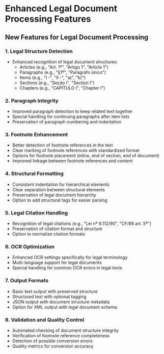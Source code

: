 # Enhanced Legal Document Processing Features

## New Features for Legal Document Processing

### 1. Legal Structure Detection
- Enhanced recognition of legal document structures:
  - Articles (e.g., "Art. 1º", "Artigo 1", "Article 1")
  - Paragraphs (e.g., "§1º", "Parágrafo único")
  - Items (e.g., "I -", "II -", "a)", "b)")
  - Sections (e.g., "Seção I", "Section I")
  - Chapters (e.g., "CAPÍTULO I", "Chapter I")

### 2. Paragraph Integrity
- Improved paragraph detection to keep related text together
- Special handling for continuing paragraphs after item lists
- Preservation of paragraph numbering and indentation

### 3. Footnote Enhancement
- Better detection of footnote references in the text
- Clear marking of footnote references with standardized format
- Options for footnote placement (inline, end of section, end of document)
- Improved linkage between footnote references and content

### 4. Structural Formatting
- Consistent indentation for hierarchical elements
- Clear separation between structural elements
- Preservation of legal document hierarchy
- Option to add structural tags for easier parsing

### 5. Legal Citation Handling
- Recognition of legal citations (e.g., "Lei nº 8.112/90", "CF/88 art. 5º")
- Preservation of citation format and structure
- Option to normalize citation formats

### 6. OCR Optimization
- Enhanced OCR settings specifically for legal terminology
- Multi-language support for legal documents
- Special handling for common OCR errors in legal texts

### 7. Output Formats
- Basic text output with preserved structure
- Structured text with optional tagging
- JSON output with document structure metadata
- Option for XML output with legal document schema

### 8. Validation and Quality Control
- Automated checking of document structure integrity
- Verification of footnote reference completeness
- Detection of possible conversion errors
- Quality metrics for conversion accuracy
